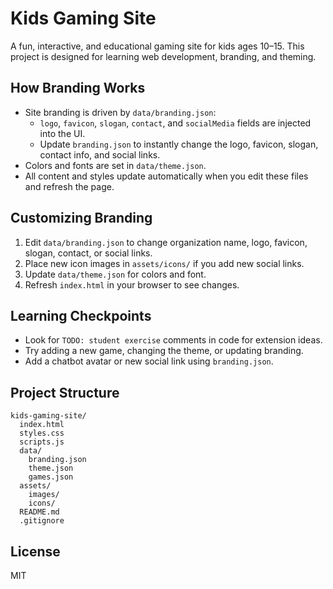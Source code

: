 # Kids Gaming Site

A fun, interactive, and educational gaming site for kids ages 10–15. This project is designed for learning web development, branding, and theming.

## How Branding Works
- Site branding is driven by `data/branding.json`:
  - `logo`, `favicon`, `slogan`, `contact`, and `socialMedia` fields are injected into the UI.
  - Update `branding.json` to instantly change the logo, favicon, slogan, contact info, and social links.
- Colors and fonts are set in `data/theme.json`.
- All content and styles update automatically when you edit these files and refresh the page.

## Customizing Branding
1. Edit `data/branding.json` to change organization name, logo, favicon, slogan, contact, or social links.
2. Place new icon images in `assets/icons/` if you add new social links.
3. Update `data/theme.json` for colors and font.
4. Refresh `index.html` in your browser to see changes.

## Learning Checkpoints
- Look for `TODO: student exercise` comments in code for extension ideas.
- Try adding a new game, changing the theme, or updating branding.
- Add a chatbot avatar or new social link using `branding.json`.

## Project Structure
```
kids-gaming-site/
  index.html
  styles.css
  scripts.js
  data/
    branding.json
    theme.json
    games.json
  assets/
    images/
    icons/
  README.md
  .gitignore
```

## License
MIT
